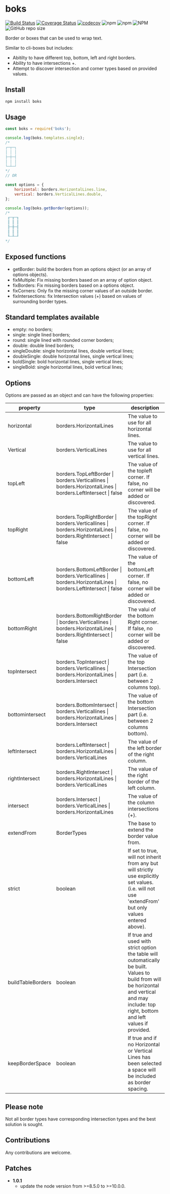 # boks

[![Build Status](https://travis-ci.org/DaClan008/boks.svg?branch=master)](https://travis-ci.org/DaClan008/boks)
[![Coverage Status](https://coveralls.io/repos/github/DaClan008/boks/badge.svg?branch=master)](https://coveralls.io/github/DaClan008/boks?branch=master)
[![codecov](https://codecov.io/gh/DaClan008/boks/branch/master/graph/badge.svg)](https://codecov.io/gh/DaClan008/boks)
![npm](https://img.shields.io/npm/v/boks)
![npm](https://img.shields.io/npm/dm/boks)
![NPM](https://img.shields.io/npm/l/boks)
![GitHub repo size](https://img.shields.io/github/repo-size/DaClan008/boks?label=gitHub%20repo%20size)

Border or boxes that can be used to wrap text.

Similar to cli-boxes but includes:

-   Abitilty to have different top, bottom, left and right borders.
-   Ability to have intersections +.
-   Attempt to discover intersection and corner types based on provided values.

## Install

```bash
npm install boks
```

## Usage

```js
const boks = require('boks');

console.log(boks.templates.single);
/*
┌─┬─┐
│ │ │
├─┼─┤
│ │ │
└─┴─┘
*/
// OR

const options = {
	horizontal: borders.HorizontalLines.line,
	vertical: borders.VerticalLines.double,
};

console.log(boks.getBorder(options));
/*
 ╓─╥─╖
 ║ ║ ║
 ╟─╫─╢
 ║ ║ ║
 ╙─╨─╜
*/
```

## Exposed functions

-   getBorder: build the borders from an options object (or an array of options objects).
-   fixMultiple: Fix missing borders based on an array of option object.
-   fixBorders: Fix missing borders based on a options object.
-   fixCorners: Only fix the missing corner values of an outside border.
-   fixIntersections: fix Intersection values (+) based on values of surrounding border types.

## Standard templates available

-   empty: no borders;
-   single: single lined borders;
-   round: single lined with rounded corner borders;
-   double: double lined borders;
-   singleDouble: single horizontal lines, double vertical lines;
-   doubleSingle: double horizontal lines, single vertical lines;
-   boldSingle: bold horizontal lines, single vertical lines;
-   singleBold: single horizontal lines, bold vertical lines;

## Options

Options are passed as an object and can have the following properties:

| property          | type                                                                                                             | description                                                                                                                                                                                     |
| ----------------- | ---------------------------------------------------------------------------------------------------------------- | ----------------------------------------------------------------------------------------------------------------------------------------------------------------------------------------------- |
| horizontal        | borders.HorizontalLines                                                                                          | The value to use for all horizontal lines.                                                                                                                                                      |
| Vertical          | borders.VerticalLines                                                                                            | The value to use for all vertical lines.                                                                                                                                                        |
| topLeft           | borders.TopLeftBorder \| borders.Verticallines \| borders.HorizontalLines \| borders.LeftIntersect \| false      | The value of the topleft corner. If false, no corner will be added or discovered.                                                                                                               |
| topRight          | borders.TopRightBorder \| borders.Verticallines \| borders.HorizontalLines \| borders.RightIntersect \| false    | The value of the topRight corner. If false, no corner will be added or discovered.                                                                                                              |
| bottomLeft        | borders.BottomLeftBorder \| borders.Verticallines \| borders.HorizontalLines \| borders.LeftIntersect \| false   | The value of the bottomLeft corner. If false, no corner will be added or discovered.                                                                                                            |
| bottomRight       | borders.BottomRightBorder \| borders.Verticallines \| borders.HorizontalLines \| borders.RightIntersect \| false | The valui of the bottom Right corner. If false, no corner will be added or discovered.                                                                                                          |
| topIntersect      | borders.TopIntersect \| borders.Verticallines \| borders.HorizontalLines \| borders.Intersect                    | The value of the top Intersection part (i.e. between 2 columns top).                                                                                                                            |
| bottomintersect   | borders.BottomIntersect \| borders.Verticallines \| borders.HorizontalLines \| borders.Intersect                 | The value of the bottom Intersection part (i.e. between 2 columns bottom).                                                                                                                      |
| leftIntersect     | borders.LeftIntersect \| borders.HorizontalLines \| borders.VerticalLines                                        | The value of the left border of the right column.                                                                                                                                               |
| rightIntersect    | borders.RightIntersect \| borders.HorizontalLines \| borders.VerticalLines                                       | The value of the right border of the left column.                                                                                                                                               |
| intersect         | borders.Intersect \| borders.VerticalLines \| borders.HorizontalLines                                            | The value of the column intersections (+).                                                                                                                                                      |
| extendFrom        | BorderTypes                                                                                                      | The base to extend the border value from.                                                                                                                                                       |
| strict            | boolean                                                                                                          | If set to true, will not inherit from any but will strictly use explicitly set values. (i.e. will not use 'extendFrom' but only values entered above).                                          |
| buildTableBorders | boolean                                                                                                          | If true and used with strict option the table will outomatically be built. Values to build from will be horizontal and vertical and may include: top right, bottom and left values if provided. |
| keepBorderSpace   | boolean                                                                                                          | If true and if no Horizontal or Vertical Lines has been selected a space will be included as border spacing.                                                                                    |

## Please note

Not all border types have corresponding intersection types and the best solution is sought.

## Contributions

Any contributions are welcome.

## Patches

-   **1.0.1**
    -   update the node version from >=8.5.0 to >=10.0.0.
